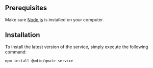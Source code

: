 ## Prerequisites 
Make sure [Node.js](https://nodejs.org/en/download/) is installed on your computer.

## Installation
To install the latest version of the service, simply execute the following command:
```bash
npm install @wdio/qmate-service
```
